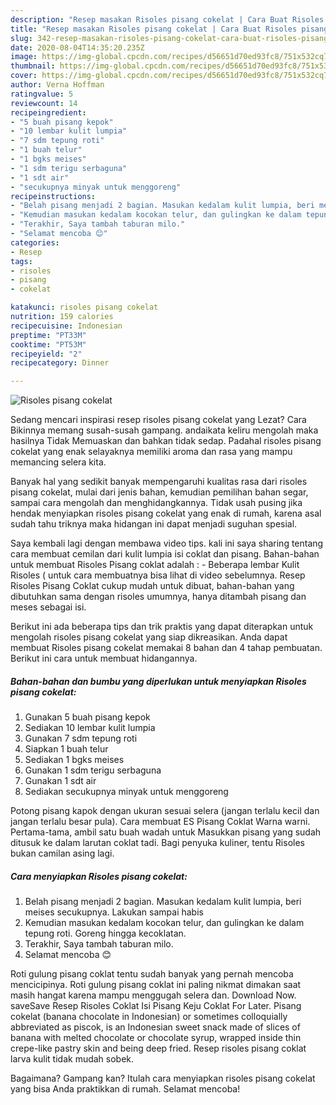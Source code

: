 ```yaml
---
description: "Resep masakan Risoles pisang cokelat | Cara Buat Risoles pisang cokelat Yang Sempurna"
title: "Resep masakan Risoles pisang cokelat | Cara Buat Risoles pisang cokelat Yang Sempurna"
slug: 342-resep-masakan-risoles-pisang-cokelat-cara-buat-risoles-pisang-cokelat-yang-sempurna
date: 2020-08-04T14:35:20.235Z
image: https://img-global.cpcdn.com/recipes/d56651d70ed93fc8/751x532cq70/risoles-pisang-cokelat-foto-resep-utama.jpg
thumbnail: https://img-global.cpcdn.com/recipes/d56651d70ed93fc8/751x532cq70/risoles-pisang-cokelat-foto-resep-utama.jpg
cover: https://img-global.cpcdn.com/recipes/d56651d70ed93fc8/751x532cq70/risoles-pisang-cokelat-foto-resep-utama.jpg
author: Verna Hoffman
ratingvalue: 5
reviewcount: 14
recipeingredient:
- "5 buah pisang kepok"
- "10 lembar kulit lumpia"
- "7 sdm tepung roti"
- "1 buah telur"
- "1 bgks meises"
- "1 sdm terigu serbaguna"
- "1 sdt air"
- "secukupnya minyak untuk menggoreng"
recipeinstructions:
- "Belah pisang menjadi 2 bagian. Masukan kedalam kulit lumpia, beri meises secukupnya. Lakukan sampai habis"
- "Kemudian masukan kedalam kocokan telur, dan gulingkan ke dalam tepung roti. Goreng hingga kecoklatan."
- "Terakhir, Saya tambah taburan milo."
- "Selamat mencoba 😊"
categories:
- Resep
tags:
- risoles
- pisang
- cokelat

katakunci: risoles pisang cokelat 
nutrition: 159 calories
recipecuisine: Indonesian
preptime: "PT33M"
cooktime: "PT53M"
recipeyield: "2"
recipecategory: Dinner

---
```



![Risoles pisang cokelat](https://img-global.cpcdn.com/recipes/d56651d70ed93fc8/751x532cq70/risoles-pisang-cokelat-foto-resep-utama.jpg)

Sedang mencari inspirasi resep risoles pisang cokelat yang Lezat? Cara Bikinnya memang susah-susah gampang. andaikata keliru mengolah maka hasilnya Tidak Memuaskan dan bahkan tidak sedap. Padahal risoles pisang cokelat yang enak selayaknya memiliki aroma dan rasa yang mampu memancing selera kita.

Banyak hal yang sedikit banyak mempengaruhi kualitas rasa dari risoles pisang cokelat, mulai dari jenis bahan, kemudian pemilihan bahan segar, sampai cara mengolah dan menghidangkannya. Tidak usah pusing jika hendak menyiapkan risoles pisang cokelat yang enak di rumah, karena asal sudah tahu triknya maka hidangan ini dapat menjadi suguhan spesial.

Saya kembali lagi dengan membawa video tips. kali ini saya sharing tentang cara membuat cemilan dari kulit lumpia isi coklat dan pisang. Bahan-bahan untuk membuat Risoles Pisang coklat adalah : - Beberapa lembar Kulit Risoles ( untuk cara membuatnya bisa lihat di video sebelumnya. Resep Risoles Pisang Coklat cukup mudah untuk dibuat, bahan-bahan yang dibutuhkan sama dengan risoles umumnya, hanya ditambah pisang dan meses sebagai isi.


Berikut ini ada beberapa tips dan trik praktis yang dapat diterapkan untuk mengolah risoles pisang cokelat yang siap dikreasikan. Anda dapat membuat Risoles pisang cokelat memakai 8 bahan dan 4 tahap pembuatan. Berikut ini cara untuk membuat hidangannya.

<!--inarticleads1-->

##### Bahan-bahan dan bumbu yang diperlukan untuk menyiapkan Risoles pisang cokelat:

1. Gunakan 5 buah pisang kepok
1. Sediakan 10 lembar kulit lumpia
1. Gunakan 7 sdm tepung roti
1. Siapkan 1 buah telur
1. Sediakan 1 bgks meises
1. Gunakan 1 sdm terigu serbaguna
1. Gunakan 1 sdt air
1. Sediakan secukupnya minyak untuk menggoreng


Potong pisang kapok dengan ukuran sesuai selera (jangan terlalu kecil dan jangan terlalu besar pula). Cara membuat ES Pisang Coklat Warna warni. Pertama-tama, ambil satu buah wadah untuk Masukkan pisang yang sudah ditusuk ke dalam larutan coklat tadi. Bagi penyuka kuliner, tentu Risoles bukan camilan asing lagi. 

<!--inarticleads2-->

##### Cara menyiapkan Risoles pisang cokelat:

1. Belah pisang menjadi 2 bagian. Masukan kedalam kulit lumpia, beri meises secukupnya. Lakukan sampai habis
1. Kemudian masukan kedalam kocokan telur, dan gulingkan ke dalam tepung roti. Goreng hingga kecoklatan.
1. Terakhir, Saya tambah taburan milo.
1. Selamat mencoba 😊


Roti gulung pisang coklat tentu sudah banyak yang pernah mencoba mencicipinya. Roti gulung pisang coklat ini paling nikmat dimakan saat masih hangat karena mampu menggugah selera dan. Download Now. saveSave Resep Risoles Coklat Isi Pisang Keju Coklat For Later. Pisang cokelat (banana chocolate in Indonesian) or sometimes colloquially abbreviated as piscok, is an Indonesian sweet snack made of slices of banana with melted chocolate or chocolate syrup, wrapped inside thin crepe-like pastry skin and being deep fried. Resep risoles pisang coklat larva kulit tidak mudah sobek. 

Bagaimana? Gampang kan? Itulah cara menyiapkan risoles pisang cokelat yang bisa Anda praktikkan di rumah. Selamat mencoba!
